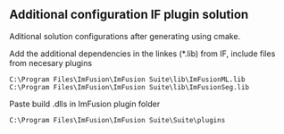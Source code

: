 ## Additional configuration IF plugin solution

Aditional solution configurations after generating using cmake.

Add the additional dependencies in the linkes (*.lib) from IF, include files from necesary plugins
~~~
C:\Program Files\ImFusion\ImFusion Suite\lib\ImFusionML.lib
C:\Program Files\ImFusion\ImFusion Suite\lib\ImFusionSeg.lib
~~~

Paste build .dlls in ImFusion plugin folder 
~~~
C:\Program Files\ImFusion\ImFusion Suite\Suite\plugins
~~~